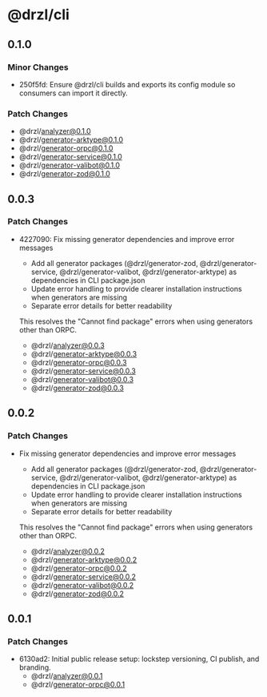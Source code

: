# @drzl/cli

## 0.1.0

### Minor Changes

- 250f5fd: Ensure @drzl/cli builds and exports its config module so consumers can import it directly.

### Patch Changes

- @drzl/analyzer@0.1.0
- @drzl/generator-arktype@0.1.0
- @drzl/generator-orpc@0.1.0
- @drzl/generator-service@0.1.0
- @drzl/generator-valibot@0.1.0
- @drzl/generator-zod@0.1.0

## 0.0.3

### Patch Changes

- 4227090: Fix missing generator dependencies and improve error messages
  - Add all generator packages (@drzl/generator-zod, @drzl/generator-service, @drzl/generator-valibot, @drzl/generator-arktype) as dependencies in CLI package.json
  - Update error handling to provide clearer installation instructions when generators are missing
  - Separate error details for better readability

  This resolves the "Cannot find package" errors when using generators other than ORPC.
  - @drzl/analyzer@0.0.3
  - @drzl/generator-arktype@0.0.3
  - @drzl/generator-orpc@0.0.3
  - @drzl/generator-service@0.0.3
  - @drzl/generator-valibot@0.0.3
  - @drzl/generator-zod@0.0.3

## 0.0.2

### Patch Changes

- Fix missing generator dependencies and improve error messages
  - Add all generator packages (@drzl/generator-zod, @drzl/generator-service, @drzl/generator-valibot, @drzl/generator-arktype) as dependencies in CLI package.json
  - Update error handling to provide clearer installation instructions when generators are missing
  - Separate error details for better readability

  This resolves the "Cannot find package" errors when using generators other than ORPC.
  - @drzl/analyzer@0.0.2
  - @drzl/generator-arktype@0.0.2
  - @drzl/generator-orpc@0.0.2
  - @drzl/generator-service@0.0.2
  - @drzl/generator-valibot@0.0.2
  - @drzl/generator-zod@0.0.2

## 0.0.1

### Patch Changes

- 6130ad2: Initial public release setup: lockstep versioning, CI publish, and branding.
  - @drzl/analyzer@0.0.1
  - @drzl/generator-orpc@0.0.1
